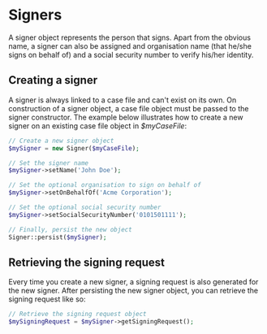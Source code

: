 # Signers
A signer object represents the person that signs. Apart from the obvious name, a signer can also be assigned and organisation name (that he/she signs on behalf of) and a social security number to verify his/her identity.

## Creating a signer
A signer is always linked to a case file and can't exist on its own. On construction of a signer object, a case file object must be passed to the signer constructor.
The example below illustrates how to create a new signer on an existing case file object in _$myCaseFile_:

```php
// Create a new signer object
$mySigner = new Signer($myCaseFile);

// Set the signer name
$mySigner->setName('John Doe');

// Set the optional organisation to sign on behalf of
$mySigner->setOnBehalfOf('Acme Corporation');

// Set the optional social security number
$mySigner->setSocialSecurityNumber('0101501111');

// Finally, persist the new object
Signer::persist($mySigner);
```

## Retrieving the signing request
Every time you create a new signer, a signing request is also generated for the new signer. After persisting the new signer object, you can retrieve the signing request like so:

```php
// Retrieve the signing request object
$mySigningRequest = $mySigner->getSigningRequest();
```
